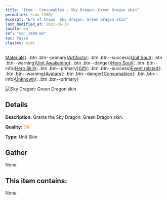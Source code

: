 ```yaml
---
title: "Item - Consumables - Sky Dragon: Green Dragon skin"
permalink: /con_1980/
excerpt: "Era of Chaos  Sky Dragon: Green Dragon skin"
last_modified_at: 2021-06-30
locale: en
ref: "con_1980.md"
toc: false
classes: wide
---
```

 [Materials](/Items/){: .btn .btn--primary}[Artifacts](/Items/Artifacts/){: .btn .btn--success}[Unit Soul](/Items/UnitSoul/){: .btn .btn--warning}[Unit Awakening](/Items/UnitAwakening/){: .btn .btn--danger}[Hero Soul](/Items/HeroSoul/){: .btn .btn--info}[Hero Skill](/Items/HeroSkill/){: .btn .btn--primary}[Gift](/Items/Gift/){: .btn .btn--success}[Event related](/Items/Events/){: .btn .btn--warning}[Avatars](/Items/Avatars/){: .btn .btn--danger}[Consumables](/Items/Consumables/){: .btn .btn--info}[Unknown](/Items/Unknown/){: .btn .btn--primary}

 ![Sky Dragon: Green Dragon skin](/images/u/ti_lvlongpifu.jpg)

## Details
 **Description:** Grants the Sky Dragon: Green Dragon skin.

 **Quality:** <span style="color: #FF8C00">OK</span>

 **Type:** Unit Skin

## Gather

  None

## This item contains:

  None

